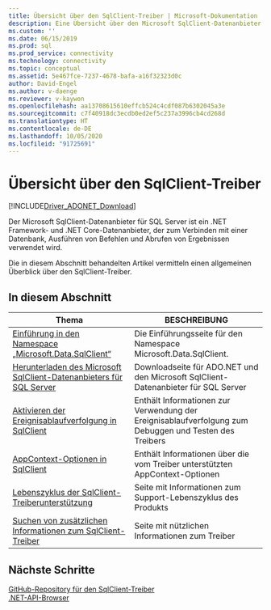 ```yaml
---
title: Übersicht über den SqlClient-Treiber | Microsoft-Dokumentation
description: Eine Übersicht über den Microsoft SqlClient-Datenanbieter für SQL Server
ms.custom: ''
ms.date: 06/15/2019
ms.prod: sql
ms.prod_service: connectivity
ms.technology: connectivity
ms.topic: conceptual
ms.assetid: 5e467fce-7237-4678-bafa-a16f32323d0c
author: David-Engel
ms.author: v-daenge
ms.reviewer: v-kaywon
ms.openlocfilehash: aa13708615610effcb524c4cdf087b6302045a3e
ms.sourcegitcommit: c7f40918dc3ecdb0ed2ef5c237a3996cb4cd268d
ms.translationtype: HT
ms.contentlocale: de-DE
ms.lasthandoff: 10/05/2020
ms.locfileid: "91725691"
---
```

# <a name="overview-of-the-sqlclient-driver"></a>Übersicht über den SqlClient-Treiber

[!INCLUDE[Driver_ADONET_Download](../../includes/driver_adonet_download.md)]

 Der Microsoft SqlClient-Datenanbieter für SQL Server ist ein .NET Framework- und .NET Core-Datenanbieter, der zum Verbinden mit einer Datenbank, Ausführen von Befehlen und Abrufen von Ergebnissen verwendet wird.  
  
 Die in diesem Abschnitt behandelten Artikel vermitteln einen allgemeinen Überblick über den SqlClient-Treiber.
  
## <a name="in-this-section"></a>In diesem Abschnitt  
  
|Thema|BESCHREIBUNG|  
|-----------|-----------------|  
|[Einführung in den Namespace „Microsoft.Data.SqlClient“](introduction-microsoft-data-sqlclient-namespace.md)|Die Einführungsseite für den Namespace Microsoft.Data.SqlClient.|  
|[Herunterladen des Microsoft SqlClient-Datenanbieters für SQL Server](download-microsoft-sqlclient-data-provider.md)|Downloadseite für ADO.NET und den Microsoft SqlClient-Datenanbieter für SQL Server|  
|[Aktivieren der Ereignisablaufverfolgung in SqlClient](enable-eventsource-tracing.md)|Enthält Informationen zur Verwendung der Ereignisablaufverfolgung zum Debuggen und Testen des Treibers|  
|[AppContext-Optionen in SqlClient](appcontext-switches.md)|Enthält Informationen über die vom Treiber unterstützten AppContext-Optionen|  
|[Lebenszyklus der SqlClient-Treiberunterstützung](sqlclient-driver-support-lifecycle.md)|Seite mit Informationen zum Support-Lebenszyklus des Produkts|  
|[Suchen von zusätzlichen Informationen zum SqlClient-Treiber](find-additional-sqlclient-driver-information.md)|Seite mit nützlichen Informationen zum Treiber|  

## <a name="next-steps"></a>Nächste Schritte
 [GitHub-Repository für den SqlClient-Treiber](https://github.com/dotnet/SqlClient)  
 [.NET-API-Browser](/dotnet/api/)